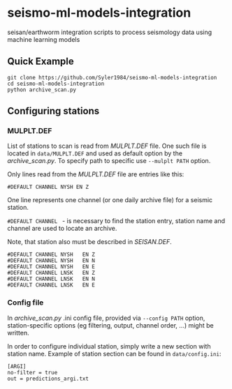 # seismo-ml-models-integration
seisan/earthworm integration scripts to process seismology data using machine learning models

## Quick Example
```
git clone https://github.com/Syler1984/seismo-ml-models-integration
cd seismo-ml-models-integration
python archive_scan.py
```

## Configuring stations

### MULPLT.DEF
List of stations to scan is read from *MULPLT.DEF* file. One such file is located in 
 `data/MULPLT.DEF` and used as default option by the *archive_scan.py*.
To specify path to specific use `--mulplt PATH` option.

Only lines read from the *MULPLT.DEF* file are entries like this:

```aidl
#DEFAULT CHANNEL NYSH EN Z
```

One line represents one channel (or one daily archive file) for a seismic station.

`#DEFAULT CHANNEL ` - is necessary to find the station entry, station name and channel are used to locate an archive.

Note, that station also must be described in *SEISAN.DEF*.

```aidl
#DEFAULT CHANNEL NYSH   EN Z
#DEFAULT CHANNEL NYSH   EN N
#DEFAULT CHANNEL NYSH   EN E
#DEFAULT CHANNEL LNSK   EN Z
#DEFAULT CHANNEL LNSK   EN N
#DEFAULT CHANNEL LNSK   EN E
```

### Config file

In *archive_scan.py* .ini config file, provided via `--config PATH` option,
station-specific options (eg filtering, output, channel order, ...) might be written.

In order to configure individual station, simply write a new section with station name.
Example of station section can be found in `data/config.ini`:

```aidl
[ARGI]
no-filter = true
out = predictions_argi.txt
```